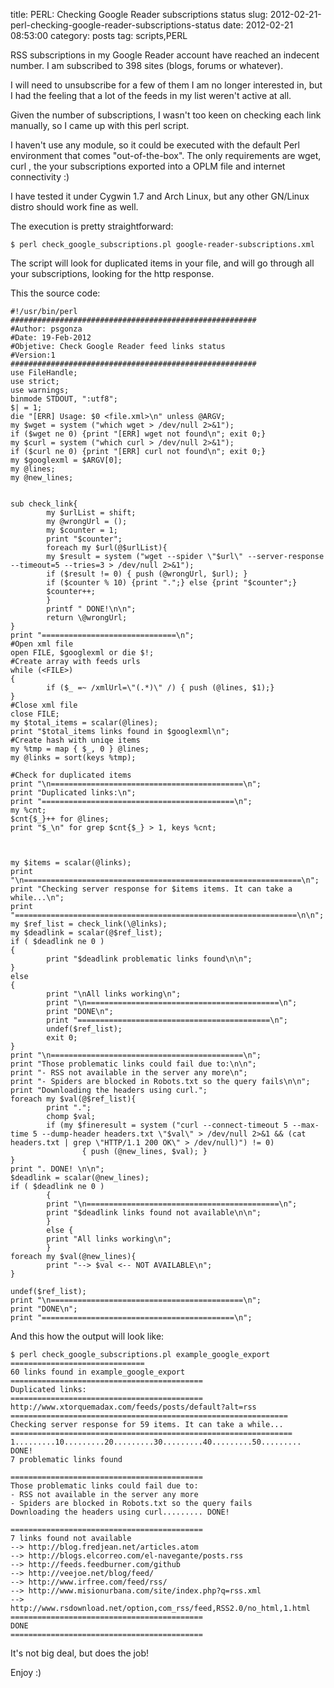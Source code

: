 title: PERL: Checking Google Reader subscriptions status
slug: 2012-02-21-perl-checking-google-reader-subscriptions-status
date: 2012-02-21 08:53:00
category: posts
tag:  scripts,PERL

RSS subscriptions in my Google Reader account have reached an indecent number. I am subscribed to 398 sites (blogs, forums or whatever).

I will need to unsubscribe for a few of them I am no longer interested in, but I had the feeling that a lot of the feeds in my list weren't active at all.

Given the number of subscriptions, I wasn't too keen on checking each link manually, so I came up with this perl script.

I haven't use any module, so it could be executed with the default Perl environment that comes "out-of-the-box". The only requirements are wget, curl , the your subscriptions exported into a OPLM file and  internet connectivity :)

I have tested it under Cygwin 1.7 and Arch Linux, but any other GN/Linux distro should work fine as well.

The execution is pretty straightforward:

```
$ perl check_google_subscriptions.pl google-reader-subscriptions.xml
```

The script will look for duplicated items in your file, and will go through all your subscriptions, looking for the http response.

This the source code:

```
#!/usr/bin/perl
#######################################################
#Author: psgonza
#Date: 19-Feb-2012
#Objetive: Check Google Reader feed links status
#Version:1
#######################################################
use FileHandle;
use strict;
use warnings;
binmode STDOUT, ":utf8";
$| = 1;
die "[ERR] Usage: $0 <file.xml>\n" unless @ARGV;
my $wget = system ("which wget > /dev/null 2>&1");
if ($wget ne 0) {print "[ERR] wget not found\n"; exit 0;}
my $curl = system ("which curl > /dev/null 2>&1");
if ($curl ne 0) {print "[ERR] curl not found\n"; exit 0;}
my $googlexml = $ARGV[0];
my @lines;
my @new_lines;


sub check_link{
        my $urlList = shift;
        my @wrongUrl = ();
        my $counter = 1;
        print "$counter";
        foreach my $url(@$urlList){
        my $result = system ("wget --spider \"$url\" --server-response --timeout=5 --tries=3 > /dev/null 2>&1");
        if ($result != 0) { push (@wrongUrl, $url); }
        if ($counter % 10) {print ".";} else {print "$counter";}
        $counter++;    
        }
        printf " DONE!\n\n";
        return \@wrongUrl;
}
print "==============================\n";
#Open xml file
open FILE, $googlexml or die $!;
#Create array with feeds urls
while (<FILE>)
{
        if ($_ =~ /xmlUrl=\"(.*)\" /) { push (@lines, $1);}
}
#Close xml file
close FILE;
my $total_items = scalar(@lines);
print "$total_items links found in $googlexml\n";
#Create hash with uniqe items
my %tmp = map { $_, 0 } @lines;
my @links = sort(keys %tmp);

#Check for duplicated items
print "\n===========================================\n";
print "Duplicated links:\n";
print "===========================================\n";
my %cnt;
$cnt{$_}++ for @lines;
print "$_\n" for grep $cnt{$_} > 1, keys %cnt;



my $items = scalar(@links);
print "\n==============================================================\n";
print "Checking server response for $items items. It can take a while...\n";
print "===============================================================\n\n";
my $ref_list = check_link(\@links);
my $deadlink = scalar(@$ref_list);
if ( $deadlink ne 0 )
{
        print "$deadlink problematic links found\n\n";
}
else
{
        print "\nAll links working\n";
        print "\n===========================================\n";
        print "DONE\n";
        print "===========================================\n";
        undef($ref_list);
        exit 0;
}
print "\n===========================================\n";
print "Those problematic links could fail due to:\n\n";
print "- RSS not available in the server any more\n";
print "- Spiders are blocked in Robots.txt so the query fails\n\n";
print "Downloading the headers using curl.";
foreach my $val(@$ref_list){
        print ".";
        chomp $val;
        if (my $fineresult = system ("curl --connect-timeout 5 --max-time 5 --dump-header headers.txt \"$val\" > /dev/null 2>&1 && (cat headers.txt | grep \"HTTP/1.1 200 OK\" > /dev/null)") != 0) 
                { push (@new_lines, $val); }
}
print ". DONE! \n\n";
$deadlink = scalar(@new_lines);
if ( $deadlink ne 0 )
        {
        print "\n===========================================\n";
        print "$deadlink links found not available\n\n";
        }
        else {
        print "All links working\n";
        }
foreach my $val(@new_lines){
        print "--> $val <-- NOT AVAILABLE\n";
}

undef($ref_list);
print "\n===========================================\n";
print "DONE\n";
print "===========================================\n";
```

And this how the output will look like:

```
$ perl check_google_subscriptions.pl example_google_export
==============================
60 links found in example_google_export
===========================================
Duplicated links:
===========================================
http://www.xtorquemadax.com/feeds/posts/default?alt=rss
==============================================================
Checking server response for 59 items. It can take a while...
===============================================================
1.........10.........20.........30.........40.........50......... DONE!
7 problematic links found

===========================================
Those problematic links could fail due to:
- RSS not available in the server any more
- Spiders are blocked in Robots.txt so the query fails
Downloading the headers using curl......... DONE!

===========================================
7 links found not available
--> http://blog.fredjean.net/articles.atom
--> http://blogs.elcorreo.com/el-navegante/posts.rss
--> http://feeds.feedburner.com/github
--> http://veejoe.net/blog/feed/
--> http://www.irfree.com/feed/rss/
--> http://www.misionurbana.com/site/index.php?q=rss.xml
--> http://www.rsdownload.net/option,com_rss/feed,RSS2.0/no_html,1.html
===========================================
DONE
===========================================
```


It's not big deal, but does the job!

Enjoy :)
